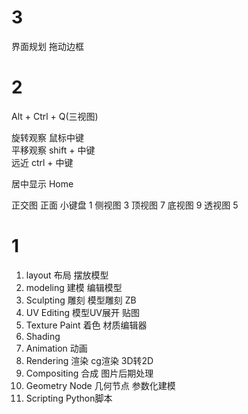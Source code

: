 # 3

界面规划
拖动边框

# 2

Alt + Ctrl + Q(三视图)

旋转观察 鼠标中键  
平移观察 shift + 中键  
远近 ctrl + 中键  

居中显示 Home  

正交图
正面 小键盘 1
侧视图 3
顶视图 7
底视图 9
透视图 5

# 1

1. layout 布局 摆放模型
2. modeling 建模 编辑模型
3. Sculpting 雕刻 模型雕刻 ZB
4. UV Editing 模型UV展开 贴图
5. Texture Paint 着色 材质编辑器 
6. Shading
7. Animation 动画
8. Rendering 渲染 cg渲染 3D转2D
9. Compositing 合成 图片后期处理
10. Geometry Node 几何节点 参数化建模
11. Scripting Python脚本


